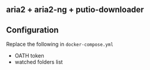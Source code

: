 aria2 + aria2-ng + putio-downloader
---

## Configuration
Replace the following in `docker-compose.yml`

- OATH token
- watched folders list
